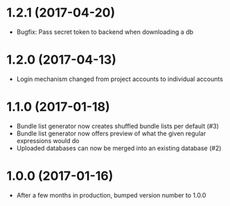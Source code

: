 # 1.2.1 (2017-04-20)

- Bugfix: Pass secret token to backend when downloading a db

# 1.2.0 (2017-04-13)

- Login mechanism changed from project accounts to individual accounts

# 1.1.0 (2017-01-18)

- Bundle list generator now creates shuffled bundle lists per default (#3)
- Bundle list generator now offers preview of what the given regular 
  expressions would do
- Uploaded databases can now be merged into an existing database (#2)

# 1.0.0 (2017-01-16)

- After a few months in production, bumped version number to 1.0.0